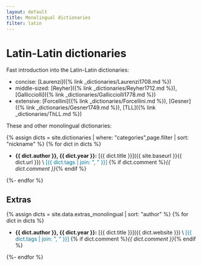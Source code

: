 ```yaml
---
layout: default
title: Monolingual dictionaries
filter: latin
---
```


# Latin-Latin dictionaries

Fast introduction into the Latin-Latin dictionaries:

- concise: [Laurenzi]({% link _dictionaries/Laurenzi1708.md %})
- middle-sized: [Reyher]({% link _dictionaries/Reyher1712.md %}), [Gallicciolli]({% link _dictionaries/Gallicciolli1778.md %})
- extensive: [Forcellini]({% link _dictionaries/Forcellini.md %}), [Gesner]({% link _dictionaries/Gesner1749.md %}), [TLL]({% link _dictionaries/ThLL.md %})

<!-- Such Medieval Latin dicitonaries as [Blatt]({% link _dictionaries/Blatt1997.md %}) -->

These and other monolingual dictionaries:


{% assign dicts = site.dictionaries | where: "categories",page.filter | sort: "nickname" %}
{% for dict in dicts %}

* **{{ dict.author }}, {{ dict.year }}:** [{{ dict.title }}]({{ site.baseurl }}{{ dict.url }}) \\
  <span style="color: #0A749E;">[{{ dict.tags | join: ", " }}]</span> {% if dict.comment %}_{{ dict.comment }}_{% endif %}
  
{%- endfor %}


## Extras

{% assign dicts = site.data.extras_monolingual | sort: "author" %}
{% for dict in dicts %}

* **{{ dict.author }}, {{ dict.year }}:** [{{ dict.title }}]({{ dict.website }}) \\
  <span style="color: #0A749E;">[{{ dict.tags | join: ", " }}]</span> {% if dict.comment %}_{{ dict.comment }}_{% endif %}

{%- endfor %}